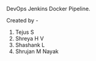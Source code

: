 DevOps Jenkins Docker Pipeline.

Created by -

1. Tejus S
2. Shreya H V
3. Shashank L
4. Shrujan M Nayak
